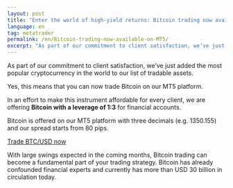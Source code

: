 ```yaml
---
layout: post
title: "Enter the world of high-yield returns: Bitcoin trading now available on MT5"
language: en
tag: metatrader
permalink: /en/Bitcoin-trading-now-available-on-MT5/
excerpt: "As part of our commitment to client satisfaction, we’ve just added the most popular cryptocurrency in the world to our list of tradable assets..."
---
```

As part of our commitment to client satisfaction, we’ve just added the most popular cryptocurrency in the world to our list of tradable assets.
 
Yes, this means that you can now trade Bitcoin on our MT5 platform.
 
In an effort to make this instrument affordable for every client, we are offering <strong>Bitcoin with a leverage of 1:3</strong> for financial accounts.
 
Bitcoin is offered on our MT5 platform with three decimals (e.g. 1350.155) and our spread starts from 80 pips.

<p class="p--action">
<a class="button" href="https://mt.binary.com/en/user/settings/metatrader.html?utm_source=blog&utm_medium=social&utm_campaign=bitcoin_launch#financial"><span>Trade BTC/USD now</span>
</a>
</p>

With large swings expected in the coming months, Bitcoin trading can become a fundamental part of your trading strategy. Bitcoin has already confounded financial experts and currently has more than USD 30 billion in circulation today.